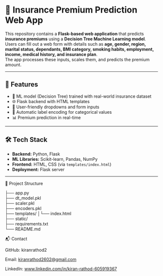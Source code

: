 # 🚀 Insurance Premium Prediction Web App

This repository contains a **Flask-based web application** that predicts **insurance premiums** using a **Decision Tree Machine Learning model**.  
Users can fill out a web form with details such as **age, gender, region, marital status, dependants, BMI category, smoking habits, employment, income, medical history, and insurance plan**.  
The app processes these inputs, scales them, and predicts the premium amount.

---

## 📌 Features
- 🧠 ML model (Decision Tree) trained with real-world insurance dataset  
- 🌐 Flask backend with HTML templates  
- 📝 User-friendly dropdowns and form inputs  
- 🔄 Automatic label encoding for categorical values  
- 📊 Premium prediction in real-time  

---

## 🛠 Tech Stack
- **Backend:** Python, Flask  
- **ML Libraries:** Scikit-learn, Pandas, NumPy  
- **Frontend:** HTML, CSS (via `templates/index.html`)  
- **Deployment:** Flask server  

---

📂 Project Structure

├── app.py                  
├── dt_model.pkl            
├── scaler.pkl             
├── encoders.pkl            
├── templates/
│└── index.html          
├── static/                 
├── requirements.txt       
└── README.md  

📬 Contact

GitHub: kiranrathod2

Email: kiranrathod2602@gmail.com

LinkedIn: www.linkedin.com/in/kiran-rathod-605919367


